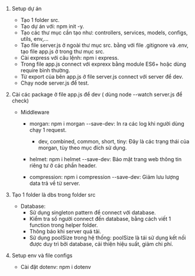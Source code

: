 1. Setup dự án
    + Tạo 1 folder src.
    + Tạo dự án với: npm init -y.
    + Tạo các thư mục cần tạo như: controllers, services, models, configs, utils, env,...
    + Tạo file server.js ở ngoài thư mục src. bằng với file .gitignore và .env, tạo file app.js ở trong thư mục src.
    + Cài express với câu lệnh: npm i express.
    + Trong file app.js connect với exprexx bằng module ES6+ hoặc dùng require bình thường.
    + Từ export của bên app.js ở file server.js connect với server để dev.
    + Chạy node server.js để test.
      
2. Cài các package ở file app.js để dev ( dùng node --watch server.js để check)
   + Middleware
      + morgan: npm i morgan --save-dev: In ra các log khi người dùng chạy 1 request.
        + dev, combined, common, short, tiny: Đây là các trạng thái của morgan, tùy theo mục đích sử dụng.
          
      + helmet: npm i helmet --save-dev: Bảo mật trang web thông tin riêng tư ở các phần header.
        
      + compression: npm i compression --save-dev: Giảm lưu lượng data trả về từ server.
    
3. Tạo 1 folder là dbs trong folder src
   + Database:
      + Sử dụng singleton pattern để connect với database.
      + Kiểm tra số người connect đến database, bằng cách viết 1 function trong helper folder.
      + Thông báo khi server quá tải.
      + Sử dụng poolSize trong hệ thống: poolSize là tái sử dụng kết nối được duy trì bởi database, cải thiện hiệu suất, giảm chi phí.
4. Setup env và file configs
   + Cài đặt dotenv: npm i dotenv
